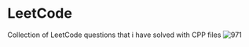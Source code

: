 # LeetCode
Collection of LeetCode questions that i have solved with CPP files
![971](https://user-images.githubusercontent.com/84719726/211724423-1e47b654-ced2-4564-af98-86355383d96d.jpg)
